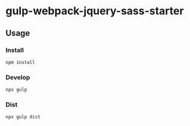 # gulp-webpack-jquery-sass-starter

## Usage

### Install
```
npm install
```
### Develop
```
npx gulp
```
### Dist
```
npx gulp dist
```

